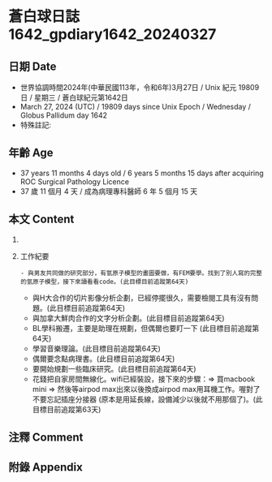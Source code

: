 [_metadata_:encoding]: - "utf-8"
[_metadata_:language]: - "zh-Hant-TW"
[_metadata_:fileformat]: - "markdown"
[_metadata_:MIME_type]: - "text/plain"
[_metadata_:markdown_version]: - "commonmark version 0.30"
[_metadata_:markdown_spec]: - "https://spec.commonmark.org/0.30/"

# 蒼白球日誌1642_gpdiary1642_20240327 #

## 日期 Date ##

* 世界協調時間2024年(中華民國113年，令和6年)3月27日 / Unix 紀元 19809 日 / 星期三 / 蒼白球紀元第1642日
* March 27, 2024 (UTC) / 19809 days since Unix Epoch / Wednesday / Globus Pallidum day 1642
* 特殊註記:

## 年齡 Age ##

* 37 years 11 months 4 days old / 6 years 5 months 15 days after acquiring ROC Surgical Pathology Licence
* 37 歲 11 個月 4 天 / 成為病理專科醫師 6 年 5 個月 15 天

## 本文 Content ##

1. 

    
2. 工作紀要

       - 與男友共同做的研究部分，有氫原子模型的畫圖要做，有FEM要學。找到了別人寫的完整的氫原子模型，接下來讀看看code。(此目標目前追蹤第64天)
   - 與H大合作的切片影像分析企劃，已經停擺很久，需要檢閱工具有沒有問題。(此目標目前追蹤第64天)
   - 與加拿大鮮肉合作的文字分析企劃。(此目標目前追蹤第64天)
   - BL學科搬遷，主要是助理在規劃，但偶爾也要盯一下 (此目標目前追蹤第64天)
   - 學習音樂理論。(此目標目前追蹤第64天)
   - 偶爾要念點病理書。(此目標目前追蹤第64天)
   - 要開始規劃一些臨床研究。(此目標目前追蹤第64天)
   - 花錢把自家房間無線化。wifi已經裝設，接下來的步驟：=> 買macbook mini => 然後等airpod max出來以後換成airpod max用耳機工作。喔對了不要忘記插座分接器 (原本是用延長線，設備減少以後就不用那個了)。(此目標目前追蹤第63天)


## 注釋 Comment ##


## 附錄 Appendix ##

